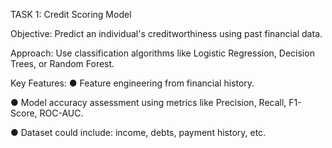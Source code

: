 TASK 1: Credit Scoring Model

Objective: Predict an individual's creditworthiness using past financial data.

Approach: Use classification algorithms like Logistic Regression, Decision Trees, or Random Forest.

Key Features:
● Feature engineering from financial history.

● Model accuracy assessment using metrics like Precision, Recall, F1-Score, ROC-AUC.

● Dataset could include: income, debts, payment history, etc.
